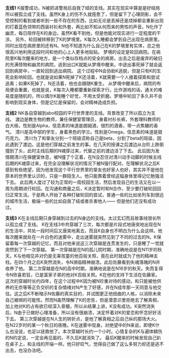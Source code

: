 **支线1**
K报警成功，N被抓进警局后自我了结的支线。其实在现实中算是是好结局所以被孤立成了支线。虽然K身上的伤不久就痊愈了，但是留下了心理阴影，会不受控制的看到或者听到一些不存在的东西，比如无论是丢掉还是烧掉都会重新出现的打着蓝色领带的西装衬衫和外套，再比如不知从何而来的男性的声音。N化作了幽灵，每日陪伴在K的身边，虽然K看不到他，但是他能对现实进行一定程度的干涉。
另外，轮回被转移到了K的梦境里。K每次入睡都会梦到自己出现在病房里。同时出现在病房里的还有N。N也不知道为什么自己在K的梦境里有实体，总之他很高兴地利用这段时间和他的心上人更多地贴贴。
梦境的设定是轮回病院。在病院里K每次醒来的地方，是一个类似存档点的安全的病房。出去之后是废弃的破旧的充满怪物和幽灵的病院，逃到出口K就能从梦境中醒来。中途出事死掉了就会返回到病房中，一直轮回到逃出病院。
这个过程中N会协助K逃脱，但是只有K的生死会影响轮回。也就是说如果N死掉了K还活着，K就需要一个人接着探索和尝试逃离；如果K死掉了，N还活着，他也会跟随K重生。
从梦境中醒来后，病院的布局便会重置，也就是说，K每次入睡都要重新探索才行。比作游戏的话，通关的难易度是随机的，所以偶尔K能睡个好觉，不用太受折磨。梦境中轮回了多久并不会影响到现实身体，但是记忆是保留的，会对精神造成负担。

**支线2**
NK各自穿越到abo校园的平行世界里的支线。背景改变了所以孤立为支线。
渡边是教生物的教师，兼任保健室管理员，身着衬衫长裤，外套理科教师的白大褂。性别是Alpha，信息素的味道是朗姆酒，很烈的酒香，带一点焦糖的香气。
清川是高中部的学生，身着黑色的学兰。性别是Omega，信息素的味道是甜巧克力。
清川为了和挚友分到一个班级谎称自己是beta，分到了beta的班级，因此遇到了渡边。这是他们穿越之前发生的事。在几天的授课之后渡边从台阶上跌倒撞到了头，此时主线后期的N魂穿过来，代替之前的渡边活了下去。
此后因为发情期清川在保健室休息，被N撞了个正着，在N没忍住对清川动手动脚的时候主线后期的K魂穿过来，在完全没理解状况的情况下被N强行配对。在理解状况之后K感到有些绝望，因为他发现这个平行世界里的挚友也好家人也好，其实并不是他在原本的世界里认识的，只是一群陌生人。他只能靠着曾经这幅身体里得记忆勉强活下去。
此后两人度过了较为正常的一周校园生活，然后发现自己的生活又在以一周为周期进行轮回。在沟通和商量之后，K决定暂时和N合作，至少要打破轮回回归正常生活。于是两人开始了各种打破轮回的尝试，普通一些的比如坐列车到很远的城市生活，极端一些的比如自我了结或者杀害他人——
但是他们还没有成功过。

**支线3**
K在主线后期只身穿越到过去的N身边的支线。太过玄幻而且故事线很长所以孤立成了支线。
K在支线3中共穿越了三次，每次都是片段式地唐突地出现在N的生活中，共处一段时间后又唐突地离去，而且K自身也不明白为什么会这样。他每次醒来就处在一片白色的迷雾中，走出迷雾就突然见到了不同的过去的N。K保留着每一次穿越的记忆，而且对他来说这三次穿越是连贯发生的，只是睡了一觉就突然到了下一次穿越。
第一次穿越是在N的孤儿院时期，准确地说是在N11岁的秋天。K与他相见并对仍是无辜孩童的他百般关照，竟在此时就成为了他的精神支柱。在四个月之后K突然消失，令N濒临精神崩溃。此后佐藤看到失魂落魄的N并收养了他。
第二次穿越是在N的高中时期，准确地说是在N16岁的秋天。失而复得令N欣喜若狂，已是富家子弟的他对K百般关照。K在他的支持下生活在佐藤家。这次的穿越时长约四年，在这个过程中K因为被N珍重对待的感动，和只能被他供养的无奈等等正负交织的复杂情绪对N产生了好感，并在N成年那一天同意与他交往。这之后K不断暗示N佐藤的真实目的，并试图更正他扭曲的人格，以消除未来自己被绑的可能性。然而N虽然理解了K的忠告，但是潜意识里拒绝去了解真相，加上他对K的占有欲已经深入骨髓，所以从结果上讲，K没有成功。K突然消失后，N由于已做好心理准备，所以没有很崩溃，决定怀着对K的爱恋和怀念好好活下去。
第三次穿越是在N人生的转折点，是他了解真相之后自己纵的那场大火。在N22岁时的某一个秋日的夜晚，K在迷雾中现身。对绝望中的N来说，即使K什么也没说，也足以拯救他了。本次穿越时长约一个小时。心情复杂的K与遍体鳞伤的N约定说，一定会再见面的，不久后K就消失了。
最后K醒来的时候发现自己趴在桌子上，和主线的开端一样。他只好叹气，觉得自己做了这么多努力却还是逃不出去，也没办法吧。
